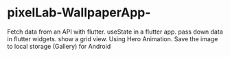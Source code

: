 # pixelLab-WallpaperApp-
Fetch data from an API with flutter. useState in a flutter app. pass down data in flutter widgets. show a grid view. Using Hero Animation. Save the image to local storage (Gallery) for Android
